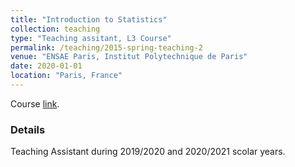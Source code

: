 ```yaml
---
title: "Introduction to Statistics"
collection: teaching
type: "Teaching assitant, L3 Course"
permalink: /teaching/2015-spring-teaching-2
venue: "ENSAE Paris, Institut Polytechnique de Paris"
date: 2020-01-01
location: "Paris, France"
---
```

Course [link](https://www.ensae.fr/en/courses/introduction-to-statistics/).

### Details

Teaching Assistant during 2019/2020 and 2020/2021 scolar years.
